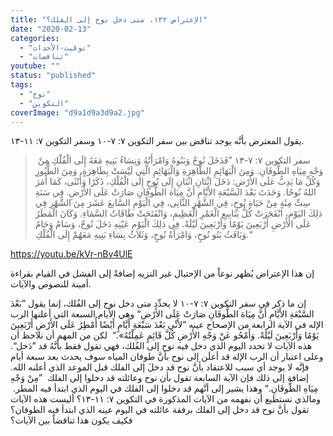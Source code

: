 ```yaml
---
title: "الإعتراض ١٣٢، متى دخل نوح إلى الفلك؟"
date: "2020-02-13"
categories: 
  - "توقيت-الأحداث"
  - "تناقضات"
youtube: ""
status: "published"
tags: 
  - "نوح"
  - "التكوين"
coverImage: "d9a1d9a3d9a2.jpg"
---
```


يقول المعترض بأنَّه يوجد تناقض بين سفر التكوين ٧: ٧-١٠ وسفر التكوين ٧: ١١-١٣.

>  سفر التكوين ٧: ٧-١٣ ”فَدَخَلَ نُوحٌ وَبَنُوهُ وَامْرَأَتُهُ وَنِسَاءُ بَنِيهِ مَعَهُ إِلَى الْفُلْكِ مِنْ وَجْهِ مِيَاهِ الطُّوفَانِ. وَمِنَ الْبَهَائِمِ الطَّاهِرَةِ وَالْبَهَائِمِ الَّتِي لَيْسَتْ بِطَاهِرَةٍ، وَمِنَ الطُّيُورِ وَكُلِّ مَا يَدِبُّ عَلَى الأَرْضِ: دَخَلَ اثْنَانِ اثْنَانِ إِلَى نُوحٍ إِلَى الْفُلْكِ، ذَكَرًا وَأُنْثَى، كَمَا أَمَرَ اللهُ نُوحًا. وَحَدَثَ بَعْدَ السَّبْعَةِ الأَيَّامِ أَنَّ مِيَاهَ الطُّوفَانِ صَارَتْ عَلَى الأَرْضِ. فِي سَنَةِ سِتِّ مِئَةٍ مِنْ حَيَاةِ نُوحٍ، فِي الشَّهْرِ الثَّانِى، فِي الْيَوْمِ السَّابعَ عَشَرَ مِنَ الشَّهْرِ فِي ذلِكَ اليَوْمِ، انْفَجَرَتْ كُلُّ يَنَابِيعِ الْغَمْرِ الْعَظِيمِ، وَانْفَتَحَتْ طَاقَاتُ السَّمَاءِ. وَكَانَ الْمَطَرُ عَلَى الأَرْضِ أَرْبَعِينَ يَوْمًا وَأَرْبَعِينَ لَيْلَةً. فِي ذلِكَ الْيَوْمِ عَيْنِهِ دَخَلَ نُوحٌ، وَسَامٌ وَحَامٌ وَيَافَثُ بَنُو نُوحٍ، وَامْرَأَةُ نُوحٍ، وَثَلاَثُ نِسَاءِ بَنِيهِ مَعَهُمْ إِلَى الْفُلْكِ.“

https://youtu.be/kVr-nBv4UlE

إن هذا الإعتراض يُظهر نوعاً من الإحتيال غير النزيه إضافةً إلى الفشل في القيام بقراءة أمينة للنصوص والآيات. 

إن ما ذكر في سفر التكوين ٧: ٧-١٠ لا يحدِّد متى دخل نوح إلى الفُلك، إنما يقول ”بَعْدَ السَّبْعَةِ الأَيَّامِ أَنَّ مِيَاهَ الطُّوفَانِ صَارَتْ عَلَى الأَرْضِ“ وهي الأيام السبعة التي أعلنها الرب الإله في الآية الرابعة من الإصحاح عينه ”لأَنِّي بَعْدَ سَبْعَةِ أَيَّامٍ أَيْضًا أُمْطِرُ عَلَى الأَرْضِ أَرْبَعِينَ يَوْمًا وَأَرْبَعِينَ لَيْلَةً. وَأَمْحُو عَنْ وَجْهِ الأَرْضِ كُلَّ قَائِمٍ عَمِلْتُهُ».“  لكن من المهم أن نلاحظ أن هذه الآيات لا تحدد اليوم الذي دخل فيه نوح إلى الفُلك، فهي تقول فقط بأنَّهُ قد ”دَخل“. وعلى اعتبار أن الرب الإله قد أعلَن إلى نوح بأنَّ طوفان المياه سوف يحدث بعد سبعة أيام فإنَّه لا يوجد أي سبب للاعتقاد بأنَّ نوح قد دخلَ إلى الفلك قبل الموعد الذي أعلنه الله. إضافة إلى ذلك فإن الآية السابعة تقول بأن نوح وعائلته قد دخلوا إلى الفلك  ”مِنْ وَجْهِ مِيَاهِ الطُّوفَانِ.“ وهذا يشير إلى أنَّهم قد دخلوا إلى الفلك في اليوم الذي ابتدأ فيه المطر.  ومالذي نستطيع أن نفهمه من الآيات المذكورة في التكوين ٧: ١١-١٣؟ أليست هذه الآيات تقول بأنَّ نوح قد دخل إلى الفلك برفقة عائلته في اليوم عينه الذي ابتدأ فيه الطوفان؟ فكيف يكون هذا تناقضاً بين الآيات؟
